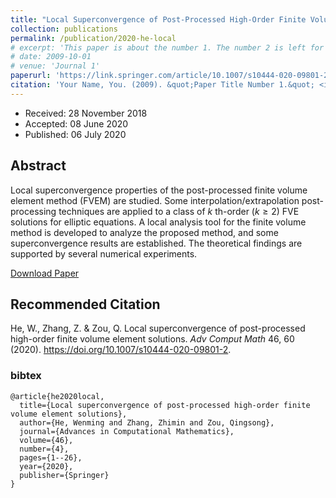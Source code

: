 ```yaml
---
title: "Local Superconvergence of Post-Processed High-Order Finite Volume Element Solutions"
collection: publications
permalink: /publication/2020-he-local
# excerpt: 'This paper is about the number 1. The number 2 is left for future work.'
# date: 2009-10-01
# venue: 'Journal 1'
paperurl: 'https://link.springer.com/article/10.1007/s10444-020-09801-2'
citation: 'Your Name, You. (2009). &quot;Paper Title Number 1.&quot; <i>Journal 1</i>. 1(1).'
---
```


- Received: 28 November 2018
- Accepted: 08 June 2020
- Published: 06 July 2020

## Abstract

Local superconvergence properties of the post-processed finite volume element method (FVEM) are studied. Some interpolation/extrapolation post-processing techniques are applied to a class of $k$ th-order ($k\geq 2$) FVE solutions for elliptic equations. A local analysis tool for the finite volume method is developed to analyze the proposed method, and some superconvergence results are established. The theoretical findings are supported by several numerical experiments.

[Download Paper](https://link.springer.com/article/10.1007/s10444-020-09801-2)

## Recommended Citation

He, W., Zhang, Z. & Zou, Q. Local superconvergence of post-processed high-order finite volume element solutions. *Adv Comput Math* 46, 60 (2020). https://doi.org/10.1007/s10444-020-09801-2.

### bibtex
```
@article{he2020local,
  title={Local superconvergence of post-processed high-order finite volume element solutions},
  author={He, Wenming and Zhang, Zhimin and Zou, Qingsong},
  journal={Advances in Computational Mathematics},
  volume={46},
  number={4},
  pages={1--26},
  year={2020},
  publisher={Springer}
}
```